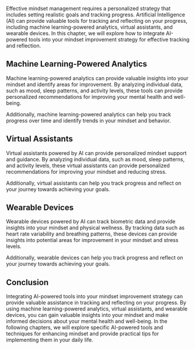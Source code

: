 
Effective mindset management requires a personalized strategy that includes setting realistic goals and tracking progress. Artificial Intelligence (AI) can provide valuable tools for tracking and reflecting on your progress, including machine learning-powered analytics, virtual assistants, and wearable devices. In this chapter, we will explore how to integrate AI-powered tools into your mindset improvement strategy for effective tracking and reflection.

Machine Learning-Powered Analytics
----------------------------------

Machine learning-powered analytics can provide valuable insights into your mindset and identify areas for improvement. By analyzing individual data, such as mood, sleep patterns, and activity levels, these tools can provide personalized recommendations for improving your mental health and well-being.

Additionally, machine learning-powered analytics can help you track progress over time and identify trends in your mindset and behavior.

Virtual Assistants
------------------

Virtual assistants powered by AI can provide personalized mindset support and guidance. By analyzing individual data, such as mood, sleep patterns, and activity levels, these virtual assistants can provide personalized recommendations for improving your mindset and reducing stress.

Additionally, virtual assistants can help you track progress and reflect on your journey towards achieving your goals.

Wearable Devices
----------------

Wearable devices powered by AI can track biometric data and provide insights into your mindset and physical wellness. By tracking data such as heart rate variability and breathing patterns, these devices can provide insights into potential areas for improvement in your mindset and stress levels.

Additionally, wearable devices can help you track progress and reflect on your journey towards achieving your goals.

Conclusion
----------

Integrating AI-powered tools into your mindset improvement strategy can provide valuable assistance in tracking and reflecting on your progress. By using machine learning-powered analytics, virtual assistants, and wearable devices, you can gain valuable insights into your mindset and make informed decisions about your mental health and well-being. In the following chapters, we will explore specific AI-powered tools and techniques for enhancing mindset and provide practical tips for implementing them in your daily life.

